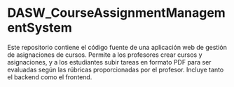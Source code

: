 # DASW_CourseAssignmentManagementSystem
Este repositorio contiene el código fuente de una aplicación web de gestión de asignaciones de cursos. Permite a los profesores crear cursos y asignaciones, y a los estudiantes subir tareas en formato PDF para ser evaluadas según las rúbricas proporcionadas por el profesor. Incluye tanto el backend como el frontend.
